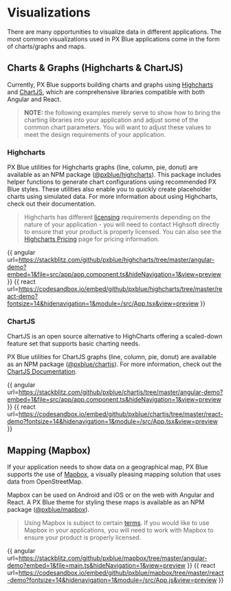 # Visualizations

There are many opportunities to visualize data in different applications. The most common visualizations used in PX Blue applications come in the form of charts/graphs and maps.

## Charts & Graphs (Highcharts & ChartJS)
Currently, PX Blue supports building charts and graphs using [Highcharts](http://www.highcharts.com) and [ChartJS](https://www.chartjs.org/), which are comprehensive libraries compatible with both Angular and React. 

>**NOTE:** the following examples merely serve to show how to bring the charting libraries into your application and adjust some of the common chart parameters. You will want to adjust these values to meet the design requirements of your application.

### Highcharts

PX Blue utilities for Highcharts graphs (line, column, pie, donut) are available as an NPM package ([@pxblue/highcharts](https://www.npmjs.com/package/@pxblue/highcharts)). 
This package includes helper functions to generate chart configurations using recommended PX Blue styles. 
These utilities also enable you to quickly create placeholder charts using simulated data. For more information about using Highcharts, check out their documentation.

> Highcharts has different [licensing](https://shop.highsoft.com/faq) requirements depending on the nature of your application - you will need to contact Highsoft directly to ensure that your product is properly licensed. You can also see the [Highcharts Pricing](https://shop.highsoft.com/highcharts/) page for pricing information.

{{ angular url=https://stackblitz.com/github/pxblue/highcharts/tree/master/angular-demo?embed=1&file=src/app/app.component.ts&hideNavigation=1&view=preview }}
{{ react url=https://codesandbox.io/embed/github/pxblue/highcharts/tree/master/react-demo?fontsize=14&hidenavigation=1&module=/src/App.tsx&view=preview }}

### ChartJS 

ChartJS is an open source alternative to HighCharts offering a scaled-down feature set that supports basic charting needs.

PX Blue utilities for ChartJS graphs (line, column, pie, donut) are available as an NPM package ([@pxblue/chartjs](https://www.npmjs.com/package/@pxblue/chartjs)). For more information, check out the [ChartJS Documentation](https://www.chartjs.org/).

{{ angular url=https://stackblitz.com/github/pxblue/chartjs/tree/master/angular-demo?embed=1&file=src/app/app.component.ts&hideNavigation=1&view=preview }}
{{ react url=https://codesandbox.io/embed/github/pxblue/chartjs/tree/master/react-demo?fontsize=14&hidenavigation=1&module=/src/App.tsx&view=preview }}

## Mapping (Mapbox)
<a id="mapping"></a>
If your application needs to show data on a geographical map, PX Blue supports the use of [Mapbox](https://www.mapbox.com/), a visually pleasing mapping solution that uses data from OpenStreetMap.

Mapbox can be used on Android and iOS or on the web with Angular and React. A PX Blue theme for styling these maps is available as an NPM package ([@pxblue/mapbox](https://www.npmjs.com/package/@pxblue/mapbox)).

> Using Mapbox is subject to certain [terms](https://www.mapbox.com/pricing/). If you would like to use Mapbox in your applications, you will need to work with Mapbox to ensure your product is properly licensed.

{{ angular url=https://stackblitz.com/github/pxblue/mapbox/tree/master/angular-demo?embed=1&file=main.ts&hideNavigation=1&view=preview }}
{{ react url=https://codesandbox.io/embed/github/pxblue/mapbox/tree/master/react-demo?fontsize=14&hidenavigation=1&module=/src/App.js&view=preview }}


